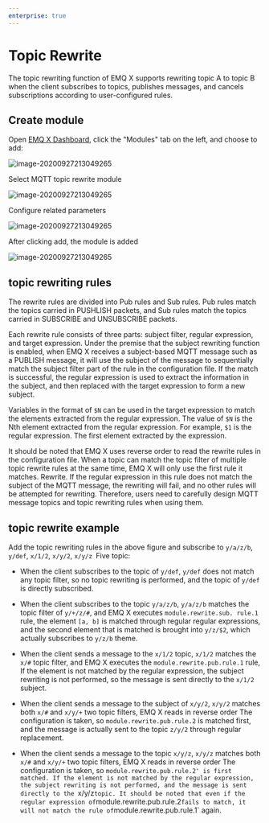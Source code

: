```yaml
---
enterprise: true
---
```

# Topic Rewrite

The topic rewriting function of EMQ X supports rewriting topic A to topic B when the client subscribes to topics, publishes messages, and cancels subscriptions according to user-configured rules.

## Create module

Open [EMQ X Dashboard](http://127.0.0.1:18083/#/modules), click the "Modules" tab on the left, and choose to add:

![image-20200927213049265](./assets/modules.png)

Select MQTT topic rewrite module

![image-20200927213049265](./assets/topic_rewrite_1.png)

Configure related parameters

![image-20200927213049265](./assets/topic_rewrite_2.png)

After clicking add, the module is added

![image-20200927213049265](./assets/topic_rewrite_3.png)

## topic rewriting rules

The rewrite rules are divided into Pub rules and Sub rules. Pub rules match the topics carried in PUSHLISH packets, and Sub rules match the topics carried in SUBSCRIBE and UNSUBSCRIBE packets.

Each rewrite rule consists of three parts: subject filter, regular expression, and target expression. Under the premise that the subject rewriting function is enabled, when EMQ X receives a subject-based MQTT message such as a PUBLISH message, it will use the subject of the message to sequentially match the subject filter part of the rule in the configuration file. If the match is successful, the regular expression is used to extract the information in the subject, and then replaced with the target expression to form a new subject.

Variables in the format of `$N` can be used in the target expression to match the elements extracted from the regular expression. The value of `$N` is the Nth element extracted from the regular expression. For example, `$1` is the regular expression. The first element extracted by the expression.

It should be noted that EMQ X uses reverse order to read the rewrite rules in the configuration file. When a topic can match the topic filter of multiple topic rewrite rules at the same time, EMQ X will only use the first rule it matches. Rewrite. If the regular expression in this rule does not match the subject of the MQTT message, the rewriting will fail, and no other rules will be attempted for rewriting. Therefore, users need to carefully design MQTT message topics and topic rewriting rules when using them.

## topic rewrite example

Add the topic rewriting rules in the above figure and subscribe to `y/a/z/b`, `y/def`, `x/1/2`, `x/y/2`, `x/y/z `Five topic:

+ When the client subscribes to the topic of `y/def`, `y/def` does not match any topic filter, so no topic rewriting is performed, and the topic of `y/def` is directly subscribed.

+ When the client subscribes to the topic `y/a/z/b`, `y/a/z/b` matches the topic filter of `y/+/z/#`, and EMQ X executes `module.rewrite.sub. rule.1` rule, the element `[a, b]` is matched through regular regular expressions, and the second element that is matched is brought into `y/z/$2`, which actually subscribes to `y/z/b` theme.

+ When the client sends a message to the `x/1/2` topic, `x/1/2` matches the `x/#` topic filter, and EMQ X executes the `module.rewrite.pub.rule.1` rule, If the element is not matched by the regular expression, the subject rewriting is not performed, so the message is sent directly to the `x/1/2` subject.

+ When the client sends a message to the subject of `x/y/2`, `x/y/2` matches both `x/#` and `x/y/+` two topic filters, EMQ X reads in reverse order The configuration is taken, so `module.rewrite.pub.rule.2` is matched first, and the message is actually sent to the topic `z/y/2` through regular replacement.

+ When the client sends a message to the topic `x/y/z`, `x/y/z` matches both `x/#` and `x/y/+` two topic filters, EMQ X reads in reverse order The configuration is taken, so `module.rewrite.pub.rule.2' is first matched. If the element is not matched by the regular expression, the subject rewriting is not performed, and the message is sent directly to the `x/y/z` topic. It should be noted that even if the regular expression of `module.rewrite.pub.rule.2` fails to match, it will not match the rule of `module.rewrite.pub.rule.1` again.